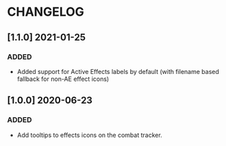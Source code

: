 # CHANGELOG

## [1.1.0] 2021-01-25

### ADDED

- Added support for Active Effects labels by default (with filename based fallback for non-AE effect icons)

## [1.0.0] 2020-06-23

### ADDED

- Add tooltips to effects icons on the combat tracker.
